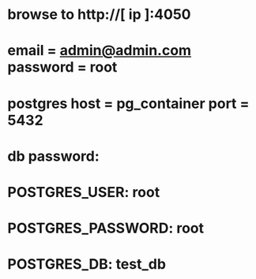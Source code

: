 # browse to http://[ ip ]:4050
# email = admin@admin.com password = root
# postgres host = pg_container port = 5432
# db password:
#  POSTGRES_USER: root
#  POSTGRES_PASSWORD: root
#  POSTGRES_DB: test_db
